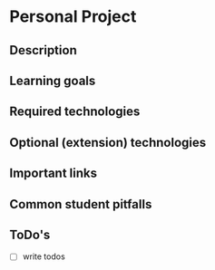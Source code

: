 # Personal Project

## Description

## Learning goals

## Required technologies

## Optional (extension) technologies

## Important links

## Common student pitfalls

## ToDo's

* [ ] write todos
